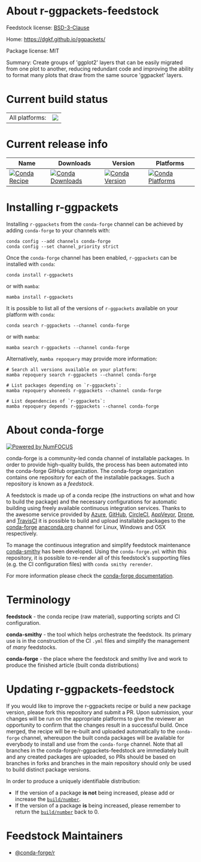 About r-ggpackets-feedstock
===========================

Feedstock license: [BSD-3-Clause](https://github.com/conda-forge/r-ggpackets-feedstock/blob/main/LICENSE.txt)

Home: https://dgkf.github.io/ggpackets/

Package license: MIT

Summary: Create groups of 'ggplot2' layers that can be easily migrated from one plot to another, reducing redundant code and improving the ability to format many plots that draw from the same source 'ggpacket' layers.

Current build status
====================


<table><tr><td>All platforms:</td>
    <td>
      <a href="https://dev.azure.com/conda-forge/feedstock-builds/_build/latest?definitionId=16718&branchName=main">
        <img src="https://dev.azure.com/conda-forge/feedstock-builds/_apis/build/status/r-ggpackets-feedstock?branchName=main">
      </a>
    </td>
  </tr>
</table>

Current release info
====================

| Name | Downloads | Version | Platforms |
| --- | --- | --- | --- |
| [![Conda Recipe](https://img.shields.io/badge/recipe-r--ggpackets-green.svg)](https://anaconda.org/conda-forge/r-ggpackets) | [![Conda Downloads](https://img.shields.io/conda/dn/conda-forge/r-ggpackets.svg)](https://anaconda.org/conda-forge/r-ggpackets) | [![Conda Version](https://img.shields.io/conda/vn/conda-forge/r-ggpackets.svg)](https://anaconda.org/conda-forge/r-ggpackets) | [![Conda Platforms](https://img.shields.io/conda/pn/conda-forge/r-ggpackets.svg)](https://anaconda.org/conda-forge/r-ggpackets) |

Installing r-ggpackets
======================

Installing `r-ggpackets` from the `conda-forge` channel can be achieved by adding `conda-forge` to your channels with:

```
conda config --add channels conda-forge
conda config --set channel_priority strict
```

Once the `conda-forge` channel has been enabled, `r-ggpackets` can be installed with `conda`:

```
conda install r-ggpackets
```

or with `mamba`:

```
mamba install r-ggpackets
```

It is possible to list all of the versions of `r-ggpackets` available on your platform with `conda`:

```
conda search r-ggpackets --channel conda-forge
```

or with `mamba`:

```
mamba search r-ggpackets --channel conda-forge
```

Alternatively, `mamba repoquery` may provide more information:

```
# Search all versions available on your platform:
mamba repoquery search r-ggpackets --channel conda-forge

# List packages depending on `r-ggpackets`:
mamba repoquery whoneeds r-ggpackets --channel conda-forge

# List dependencies of `r-ggpackets`:
mamba repoquery depends r-ggpackets --channel conda-forge
```


About conda-forge
=================

[![Powered by
NumFOCUS](https://img.shields.io/badge/powered%20by-NumFOCUS-orange.svg?style=flat&colorA=E1523D&colorB=007D8A)](https://numfocus.org)

conda-forge is a community-led conda channel of installable packages.
In order to provide high-quality builds, the process has been automated into the
conda-forge GitHub organization. The conda-forge organization contains one repository
for each of the installable packages. Such a repository is known as a *feedstock*.

A feedstock is made up of a conda recipe (the instructions on what and how to build
the package) and the necessary configurations for automatic building using freely
available continuous integration services. Thanks to the awesome service provided by
[Azure](https://azure.microsoft.com/en-us/services/devops/), [GitHub](https://github.com/),
[CircleCI](https://circleci.com/), [AppVeyor](https://www.appveyor.com/),
[Drone](https://cloud.drone.io/welcome), and [TravisCI](https://travis-ci.com/)
it is possible to build and upload installable packages to the
[conda-forge](https://anaconda.org/conda-forge) [anaconda.org](https://anaconda.org/)
channel for Linux, Windows and OSX respectively.

To manage the continuous integration and simplify feedstock maintenance
[conda-smithy](https://github.com/conda-forge/conda-smithy) has been developed.
Using the ``conda-forge.yml`` within this repository, it is possible to re-render all of
this feedstock's supporting files (e.g. the CI configuration files) with ``conda smithy rerender``.

For more information please check the [conda-forge documentation](https://conda-forge.org/docs/).

Terminology
===========

**feedstock** - the conda recipe (raw material), supporting scripts and CI configuration.

**conda-smithy** - the tool which helps orchestrate the feedstock.
                   Its primary use is in the construction of the CI ``.yml`` files
                   and simplify the management of *many* feedstocks.

**conda-forge** - the place where the feedstock and smithy live and work to
                  produce the finished article (built conda distributions)


Updating r-ggpackets-feedstock
==============================

If you would like to improve the r-ggpackets recipe or build a new
package version, please fork this repository and submit a PR. Upon submission,
your changes will be run on the appropriate platforms to give the reviewer an
opportunity to confirm that the changes result in a successful build. Once
merged, the recipe will be re-built and uploaded automatically to the
`conda-forge` channel, whereupon the built conda packages will be available for
everybody to install and use from the `conda-forge` channel.
Note that all branches in the conda-forge/r-ggpackets-feedstock are
immediately built and any created packages are uploaded, so PRs should be based
on branches in forks and branches in the main repository should only be used to
build distinct package versions.

In order to produce a uniquely identifiable distribution:
 * If the version of a package **is not** being increased, please add or increase
   the [``build/number``](https://docs.conda.io/projects/conda-build/en/latest/resources/define-metadata.html#build-number-and-string).
 * If the version of a package **is** being increased, please remember to return
   the [``build/number``](https://docs.conda.io/projects/conda-build/en/latest/resources/define-metadata.html#build-number-and-string)
   back to 0.

Feedstock Maintainers
=====================

* [@conda-forge/r](https://github.com/orgs/conda-forge/teams/r/)

